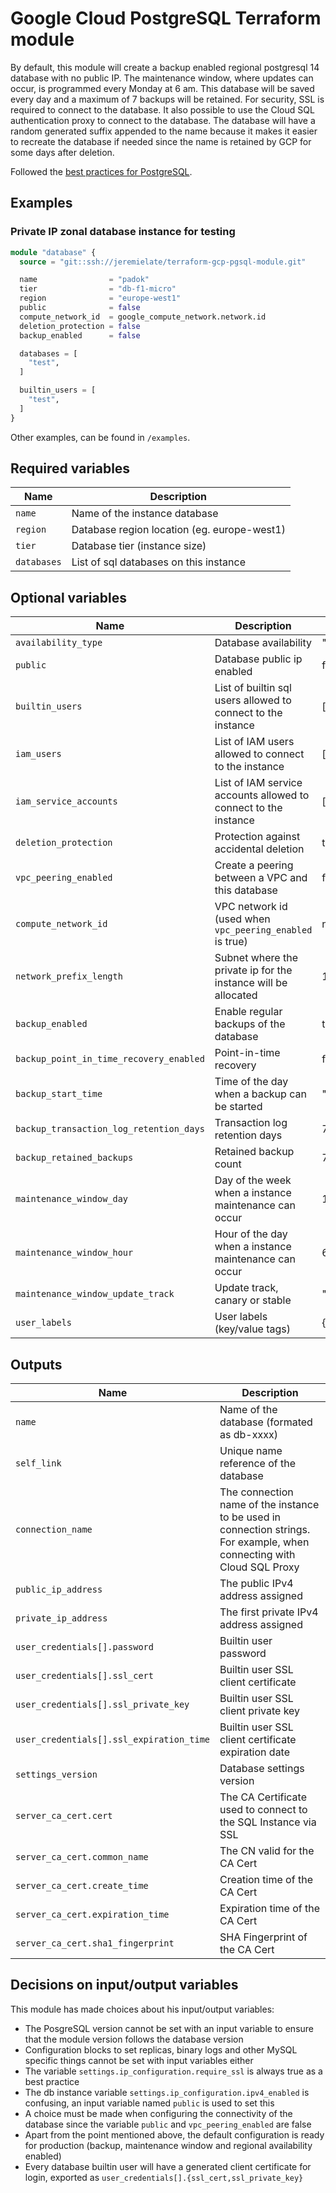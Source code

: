 # Google Cloud PostgreSQL Terraform module

By default, this module will create a backup enabled regional postgresql 14 database with no public IP.
The maintenance window, where updates can occur, is programmed every Monday at 6 am.
This database will be saved every day and a maximum of 7 backups will be retained.
For security, SSL is required to connect to the database.
It also possible to use the Cloud SQL authentication proxy to connect to the database.
The database will have a random generated suffix appended to the name because
it makes it easier to recreate the database if needed since the name is retained by GCP for some days after deletion.

Followed the [best practices for PostgreSQL](https://cloud.google.com/sql/docs/postgres/best-practices).

## Examples

### Private IP zonal database instance for testing
```terraform
module "database" {
  source = "git::ssh://jeremielate/terraform-gcp-pgsql-module.git"

  name                = "padok"
  tier                = "db-f1-micro"
  region              = "europe-west1"
  public              = false
  compute_network_id  = google_compute_network.network.id
  deletion_protection = false
  backup_enabled      = false

  databases = [
    "test",
  ]

  builtin_users = [
    "test",
  ]
}
```
Other examples, can be found in `/examples`.

## Required variables
| Name        | Description                                 |
| ----------- | ------------------------------------------- |
| `name`      | Name of the instance database               |
| `region`    | Database region location (eg. europe-west1) |
| `tier`      | Database tier (instance size)               |
| `databases` | List of sql databases on this instance      |

## Optional variables
| Name                                    | Description                                                     | Default    |
| --------------------------------------- | --------------------------------------------------------------- | ---------- |
| `availability_type`                     | Database availability                                           | "REGIONAL" |
| `public`                                | Database public ip enabled                                      | false      |
| `builtin_users`                         | List of builtin sql users allowed to connect to the instance    | []         |
| `iam_users`                             | List of IAM users allowed to connect to the instance            | []         |
| `iam_service_accounts`                  | List of IAM service accounts allowed to connect to the instance | []         |
| `deletion_protection`                   | Protection against accidental deletion                          | true       |
| `vpc_peering_enabled`                   | Create a peering between a VPC and this database                | false      |
| `compute_network_id`                    | VPC network id (used when `vpc_peering_enabled` is true)        | null       |
| `network_prefix_length`                 | Subnet where the private ip for the instance will be allocated  | 16         |
| `backup_enabled`                        | Enable regular backups of the database                          | true       |
| `backup_point_in_time_recovery_enabled` | Point-in-time recovery                                          | false      |
| `backup_start_time`                     | Time of the day when a backup can be started                    | "23:00"    |
| `backup_transaction_log_retention_days` | Transaction log retention days                                  | 7          |
| `backup_retained_backups`               | Retained backup count                                           | 7          |
| `maintenance_window_day`                | Day of the week when a instance maintenance can occur           | 1          |
| `maintenance_window_hour`               | Hour of the day when a instance maintenance can occur           | 6          |
| `maintenance_window_update_track`       | Update track, canary or stable                                  | "stable"   |
| `user_labels`                           | User labels (key/value tags)                                    | {}         |

## Outputs
| Name                                     | Description
| ---------------------------------------- | ------------------------------------------------------------------------------------------------------------------------|
| `name`                                   | Name of the database (formated as db-xxxx)                                                                              |
| `self_link`                              | Unique name reference of the database                                                                                   |
| `connection_name`                        | The connection name of the instance to be used in connection strings. For example, when connecting with Cloud SQL Proxy |
| `public_ip_address`                      | The public IPv4 address assigned                                                                                        |
| `private_ip_address`                     | The first private IPv4 address assigned                                                                                 |
| `user_credentials[].password`            | Builtin user password                                                                                                   |
| `user_credentials[].ssl_cert`            | Builtin user SSL client certificate                                                                                     |
| `user_credentials[].ssl_private_key`     | Builtin user SSL client private key                                                                                     |
| `user_credentials[].ssl_expiration_time` | Builtin user SSL client certificate expiration date                                                                     |
| `settings_version`                       | Database settings version                                                                                               |
| `server_ca_cert.cert`                    | The CA Certificate used to connect to the SQL Instance via SSL                                                          |
| `server_ca_cert.common_name`             | The CN valid for the CA Cert                                                                                            |
| `server_ca_cert.create_time`             | Creation time of the CA Cert                                                                                            |
| `server_ca_cert.expiration_time`         | Expiration time of the CA Cert                                                                                          |
| `server_ca_cert.sha1_fingerprint`        | SHA Fingerprint of the CA Cert                                                                                          |

## Decisions on input/output variables

This module has made choices about his input/output variables:
* The PosgreSQL version cannot be set with an input variable to ensure that the module version follows the database version
* Configuration blocks to set replicas, binary logs and other MySQL specific things cannot be set with input variables either
* The variable `settings.ip_configuration.require_ssl` is always true as a best practice
* The db instance variable `settings.ip_configuration.ipv4_enabled` is confusing, an input variable named `public` is used to set this
* A choice must be made when configuring the connectivity of the database since the variable `public` and `vpc_peering_enabled` are false
* Apart from the point mentioned above, the default configuration is ready for production (backup, maintenance window and regional availability enabled)
* Every database builtin user will have a generated client certificate for login, exported as `user_credentials[].{ssl_cert,ssl_private_key}`
